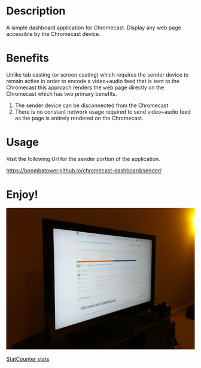 # Description #

A simple dashboard application for Chromecast. Display any web page accessible
by the Chromecast device.

# Benefits #

Unlike tab casting (or screen casting) which requires the sender device to
remain active in order to encode a video+audio feed that is sent to the
Chromecast this approach renders the web page directly on the Chromecast which
has two primary benefits.

1. The sender device can be disconnected from the Chromecast
2. There is no constant network usage required to send video+audio feed as the
   page is entirely rendered on the Chromecast.

# Usage #

Visit the following Url for the sender portion of the application.

https://boombatower.github.io/chromecast-dashboard/sender/

# Enjoy! #

![Photo of dashboard running on Chromecast](tv.jpeg)

[StatCounter stats](http://statcounter.com/p9400224/summary/?guest=1)
